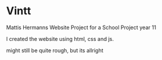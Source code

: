 # Vintt
Mattis Hermanns Website Project for a School Project year 11

I created the website using html, css and js.

might still be quite rough, but its allright